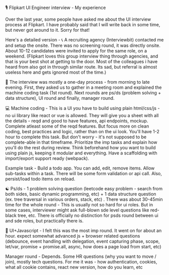 🎙️ Flipkart UI Engineer interview - My experience

Over the last year, some people have asked me about the UI interview process at Flipkart. I have probably said that I will write back in some time, but never got around to it. Sorry for that! 

Here's a detailed version -
📞  A recruiting agency (Interviewbit) contacted me and setup the onsite. There was no screening round, it was directly onsite. About 10-12 candidates were invited to apply for the same role, on a weekend. 
(Flipkart loves this group interview thing through agencies, and that is your best shot at getting to the door. Most of the colleagues i have heard from also got in through similar route. Its sad, but referral is almost useless here and gets ignored most of the time.) 

📅  The interview was mostly a one-day process - from morning to late evening. First, they asked us to gather in a meeting room and explained the machine coding task (1st round). Next rounds are ps/ds (problem solving + data structure), UI round and finally, manager round. 

💻 Machine coding - This is a UI you have to build using plain html/css/js - no ui library like react or vue is allowed. They will give you a sheet with all the details - reqd and good to have features, api endpoints, mockup. Complete atleast some of the reqd features. But focus more on clean coding, best practices and logic, rather than on the ui look. You'll have 1-2 hour to complete this task. But don't worry - it's not supposed to be complete-able in that timeframe. Prioritize the imp tasks and explain how you'll do the rest during review. 
Think beforehand how you want to build using plain js, keeping it modular and everything. Have a scaffolding with import/export support ready (webpack).

Example task - Build a todo app. You can add, edit, remove items. Allow sub-tasks within a task. There will be some form validation or api call. Also, persist/load todo items on reload. 

☯️ Ps/ds - 1 problem solving question (leetcode easy problem - search from both sides, basic dynamic programming, etc) + 1 data structure question (ex. tree traversal in various orders, stack, etc) . There was about 30-45min time for the whole round - 
This is usually not so hard for ui roles. But in some cases, interviewer might ask full-blown sde level questions like red-black tree, etc. There is officially no distinction for psds round between ui and sde roles, but practically there is.

🔶 UI+Javascript - I felt this was the most imp round. It went on for about an hour. expect somewhat advanced js + browser related questions (debounce, event handling with delegation, event capturing phase, scope, let/var, promise + promise.all, async, how does a page load from start, etc) 

Manager round - Depends. Some HR questions (why you want to move / join), mostly tech questions.
For me it was - how authentication, cookies, what all cookie contains, react new version, how do you learn, etc
<!--stackedit_data:
eyJoaXN0b3J5IjpbLTU1NjYzNzY1NywtOTcwODAyMTU0LDE2ND
A0MzI1ODRdfQ==
-->
